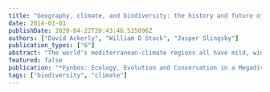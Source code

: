 ```yaml
---
title: "Geography, climate, and biodiversity: the history and future of Mediterranean-type ecosystems"
date: 2014-01-01
publishDate: 2020-04-22T20:43:46.525096Z
authors: ["David Ackerly", "William D Stock", "Jasper Slingsby"]
publication_types: ["6"]
abstract: "The world's mediterranean-climate regions all have mild, winter-rain climates that have developed over the past several million years, but beyond these similarities they have distinct geological and evolutionary histories that have shaped the floras of each region. This chapter considers the historical and regional influences that have shaped the floras of MT regions, focusing on South Africa, California and Western Australia. One of the most striking differences is their positions on the respective continents, and their tectonic history, and the absence of a high latitude, terrestrial region bordering South Africa and Australia. As a result, the Cape flora does not have a clearly identified temperate element, in striking contrast with California, and this may contribute to the high level of in-situ radiation in Cape lineages. While radiations have occurred in the sclerophyllous lineages in both areas, the moist-adapted, forest communities tend to be derived from cool-temperate lineages in California and from warm, afrotropical lineages in South Africa. In both cases, these components of the flora represent greater phylogenetic diversity. The absence of temperate land masses adjacent to South Africa and Western Australia result in greater reduction in the area of mediterranean-type climate in the face of 21st century global warming. Other aspects of geology, topography and human land-use impacting the prospects for biodiversity conservation are addressed."
featured: false
publication: "*Fynbos: Ecology, Evolution and Conservation in a Megadiverse Region.*"
tags: ["biodiversity", "climate"]
---
```


